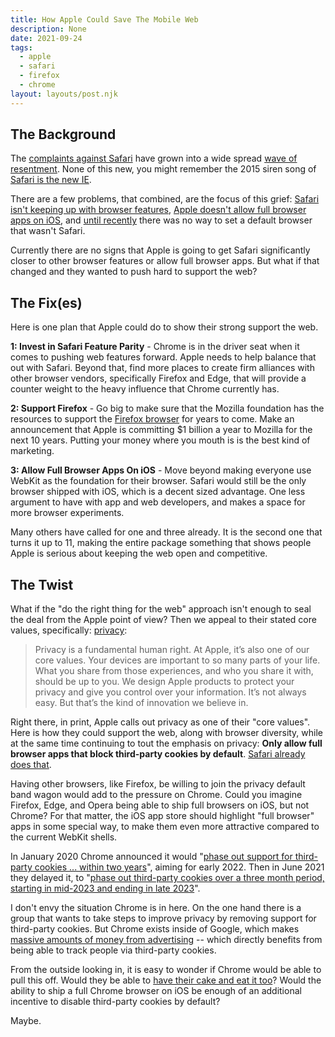 ```yaml
---
title: How Apple Could Save The Mobile Web
description: None
date: 2021-09-24
tags:
  - apple
  - safari
  - firefox
  - chrome
layout: layouts/post.njk
---
```


## The Background

The <a href="https://httptoolkit.tech/blog/safari-is-killing-the-web/">complaints against Safari</a> have grown into a wide spread <a href="https://infrequently.org/2021/08/webkit-ios-deep-dive/">wave of resentment</a>.  None of this new, you might remember the 2015 siren song of <a href="https://nolanlawson.com/2015/06/30/safari-is-the-new-ie/">Safari is the new IE</a>.

There are a few problems, that combined, are the focus of this grief: <a href="https://infrequently.org/2021/04/progress-delayed/">Safari isn't keeping up with browser features</a>, <a href="https://developer.apple.com/app-store/review/guidelines/#2.5.6">Apple doesn't allow full browser apps on iOS</a>, and <a href="https://www.theverge.com/21444995/ios-14-default-browsers-chrome-edge-firefox-duckduckgo-safari">until recently</a> there was no way to set a default browser that wasn't Safari.

Currently there are no signs that Apple is going to get Safari significantly closer to other browser features or allow full browser apps.  But what if that changed and they wanted to push hard to support the web?

## The Fix(es)

Here is one plan that Apple could do to show their strong support the web.

**1: Invest in Safari Feature Parity** - Chrome is in the driver seat when it comes to pushing web features forward.  Apple needs to help balance that out with Safari.  Beyond that, find more places to create firm alliances with other browser vendors, specifically Firefox and Edge, that will provide a counter weight to the heavy influence that Chrome currently has.

**2: Support Firefox** - Go big to make sure that the Mozilla foundation has the resources to support the <a href="https://www.mozilla.org/en-US/firefox/browsers/">Firefox browser</a> for years to come.  Make an announcement that Apple is committing $1 billion a year to Mozilla for the next 10 years.  Putting your money where you mouth is is the best kind of marketing.

**3: Allow Full Browser Apps On iOS** - Move beyond making everyone use WebKit as the foundation for their browser.  Safari would still be the only browser shipped with iOS, which is a decent sized advantage.  One less argument to have with app and web developers, and makes a space for more browser experiments.

Many others have called for one and three already.  It is the second one that turns it up to 11, making the entire package something that shows people Apple is serious about keeping the web open and competitive.

## The Twist

What if the "do the right thing for the web" approach isn't enough to seal the deal from the Apple point of view?  Then we appeal to their stated core values, specifically: <a href="https://www.apple.com/privacy/">privacy</a>:

> Privacy is a fundamental human right. At Apple, it’s also one of our core values. Your devices are important to so many parts of your life. What you share from those experiences, and who you share it with, should be up to you. We design Apple products to protect your privacy and give you control over your information. It’s not always easy. But that’s the kind of innovation we believe in.

Right there, in print, Apple calls out privacy as one of their "core values".  Here is how they could support the web, along with browser diversity, while at the same time continuing to tout the emphasis on privacy: **Only allow full browser apps that block third-party cookies by default**.  <a href="https://webkit.org/blog/10218/full-third-party-cookie-blocking-and-more/">Safari already does that</a>.

Having other browsers, like Firefox, be willing to join the privacy default band wagon would add to the pressure on Chrome.  Could you imagine Firefox, Edge, and Opera being able to ship full browsers on iOS, but not Chrome?  For that matter, the iOS app store should highlight "full browser" apps in some special way, to make them even more attractive compared to the current WebKit shells.

In January 2020 Chrome announced it would "<a href="https://blog.chromium.org/2020/01/building-more-private-web-path-towards.html">phase out support for third-party cookies ... within two years</a>", aiming for early 2022.  Then in June 2021 they delayed it, to "<a href="https://blog.google/products/chrome/updated-timeline-privacy-sandbox-milestones/">phase out third-party cookies over a three month period, starting in mid-2023 and ending in late 2023</a>".

I don't envy the situation Chrome is in here.  On the one hand there is a group that wants to take steps to improve privacy by removing support for third-party cookies.  But Chrome exists inside of Google, which makes  <a href="https://www.cnbc.com/2021/05/18/how-does-google-make-money-advertising-business-breakdown-.html">massive amounts of money from advertising</a> -- which directly benefits from being able to track people via third-party cookies.

From the outside looking in, it is easy to wonder if Chrome would be able to pull this off.  Would they be able to <a href="https://en.wikipedia.org/wiki/You_can%27t_have_your_cake_and_eat_it">have their cake and eat it too</a>?  Would the ability to ship a full Chrome browser on iOS be enough of an additional incentive to disable third-party cookies by default?


Maybe.